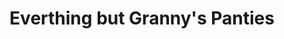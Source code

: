 ---
title: "Everthing but Granny's Panties"
url: /durham/everthing-but-grannys-panties/
shop: charity
---